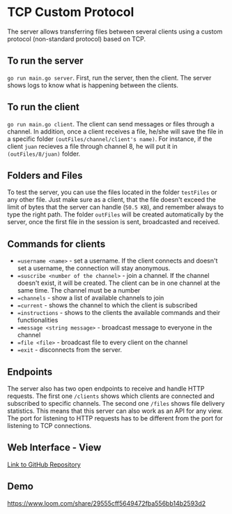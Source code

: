 # TCP Custom Protocol
The server allows transferring files between several clients using a custom protocol (non-standard protocol) based on TCP.

## To run the server
`go run main.go server`. First, run the server, then the client. The server shows logs to know what is happening between the clients.

## To run the client
`go run main.go client`. The client can send messages or files through a channel. In addition, once a client receives a file, he/she will save the file in a specific folder `(outFiles/channel/client's name)`. For instance, if the client `juan` recieves a file through channel 8, he will put it in `(outFiles/8/juan)` folder.

## Folders and Files
To test the server, you can use the files located in the folder `testFiles` or any other file. Just make sure as a client, that the file doesn't exceed the limit of bytes that the server can handle (`50.5 KB`), and remember always to type the right path. The folder `outFiles` will be created automatically by the server, once the first file in the session is sent, broadcasted and received.

## Commands for clients
- `=username <name>` - set a username. If the client connects and doesn't set a username, the connection will stay anonymous.
- `=suscribe <number of the channel>` - join a channel. If the channel doesn't exist, it will be created. The client can be in one channel at the same time. The channel must be a number
- `=channels` -  show a list of available channels to join
- `=current` -  shows the channel to which the client is subscribed
- `=instructions` -  shows to the clients the available commands and their functionalities
- `=message <string message>` - broadcast message to everyone in the channel
- `=file <file>` - broadcast file to every client on the channel
- `=exit` - disconnects from the server.

## Endpoints
The server also has two open endpoints to receive and handle HTTP requests. The first one `/clients` shows which clients are connected and subscribed to specific channels. The second one `/files` shows file delivery statistics. This means that this server can also work as an API for any view. The port for listening to HTTP requests has to be different from the port for listening to TCP connections.

## Web Interface - View
[Link to GitHub Repository](https://github.com/Odzen/tcp-view)

## Demo
https://www.loom.com/share/29555cff5649472fba556bb14b2593d2
